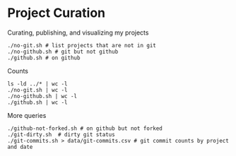 # Project Curation

Curating, publishing, and visualizing my projects

```shell
./no-git.sh # list projects that are not in git
./no-github.sh # git but not github
./github.sh # on github
```

Counts

```shell
ls -ld ../* | wc -l
./no-git.sh | wc -l
./no-github.sh | wc -l
./github.sh | wc -l
```

More queries

```shell
./github-not-forked.sh # on github but not forked
./git-dirty.sh  # dirty git status
./git-commits.sh > data/git-commits.csv # git commit counts by project and date
```
